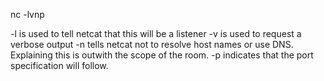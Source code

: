 nc -lvnp <port-number>

-l is used to tell netcat that this will be a listener
-v is used to request a verbose output
-n tells netcat not to resolve host names or use DNS. Explaining this is outwith the scope of the room.
-p indicates that the port specification will follow.

